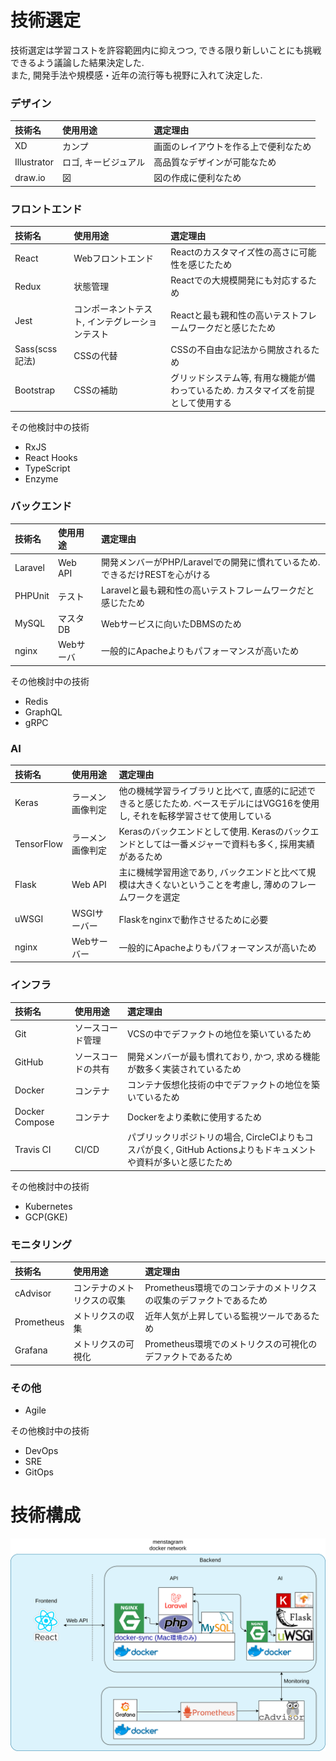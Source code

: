 # 技術選定
技術選定は学習コストを許容範囲内に抑えつつ, できる限り新しいことにも挑戦できるよう議論した結果決定した.  
また, 開発手法や規模感・近年の流行等も視野に入れて決定した.

### デザイン
|技術名|使用用途|選定理由|
|:--|:--|:--|
|XD|カンプ|画面のレイアウトを作る上で便利なため|
|Illustrator|ロゴ, キービジュアル|高品質なデザインが可能なため|
|draw.io|図|図の作成に便利なため|

### フロントエンド
|技術名|使用用途|選定理由|
|:--|:--|:--|
|React|Webフロントエンド|Reactのカスタマイズ性の高さに可能性を感じたため|
|Redux|状態管理|Reactでの大規模開発にも対応するため|
|Jest|コンポーネントテスト, インテグレーションテスト|Reactと最も親和性の高いテストフレームワークだと感じたため|
|Sass(scss記法)|CSSの代替|CSSの不自由な記法から開放されるため|
|Bootstrap|CSSの補助|グリッドシステム等, 有用な機能が備わっているため. カスタマイズを前提として使用する|

その他検討中の技術
- RxJS
- React Hooks
- TypeScript
- Enzyme

### バックエンド
|技術名|使用用途|選定理由|
|:--|:--|:--|
|Laravel|Web API|開発メンバーがPHP/Laravelでの開発に慣れているため. できるだけRESTを心がける|
|PHPUnit|テスト|Laravelと最も親和性の高いテストフレームワークだと感じたため|
|MySQL|マスタDB|Webサービスに向いたDBMSのため|
|nginx|Webサーバ|一般的にApacheよりもパフォーマンスが高いため|

その他検討中の技術
- Redis
- GraphQL
- gRPC

### AI
|技術名|使用用途|選定理由|
|:--|:--|:--|
|Keras|ラーメン画像判定|他の機械学習ライブラリと比べて, 直感的に記述できると感じたため. ベースモデルにはVGG16を使用し, それを転移学習させて使用している|
|TensorFlow|ラーメン画像判定|Kerasのバックエンドとして使用. Kerasのバックエンドとしては一番メジャーで資料も多く, 採用実績があるため|
|Flask|Web API|主に機械学習用途であり, バックエンドと比べて規模は大きくないということを考慮し, 薄めのフレームワークを選定|
|uWSGI|WSGIサーバー|Flaskをnginxで動作させるために必要|
|nginx|Webサーバー|一般的にApacheよりもパフォーマンスが高いため|

### インフラ
|技術名|使用用途|選定理由|
|:--|:--|:--|
|Git|ソースコード管理|VCSの中でデファクトの地位を築いているため|
|GitHub|ソースコードの共有|開発メンバーが最も慣れており, かつ, 求める機能が数多く実装されているため|
|Docker|コンテナ|コンテナ仮想化技術の中でデファクトの地位を築いているため|
|Docker Compose|コンテナ|Dockerをより柔軟に使用するため|
|Travis CI|CI/CD|パブリックリポジトリの場合, CircleCIよりもコスパが良く, GitHub Actionsよりもドキュメントや資料が多いと感じたため|

その他検討中の技術
- Kubernetes
- GCP(GKE)

### モニタリング
|技術名|使用用途|選定理由|
|:--|:--|:--|
|cAdvisor|コンテナのメトリクスの収集|Prometheus環境でのコンテナのメトリクスの収集のデファクトであるため|
|Prometheus|メトリクスの収集|近年人気が上昇している監視ツールであるため|
|Grafana|メトリクスの可視化|Prometheus環境でのメトリクスの可視化のデファクトであるため|

### その他
- Agile

その他検討中の技術
- DevOps
- SRE
- GitOps

# 技術構成

<img src="./images/tech/diagram.png" width="700">
